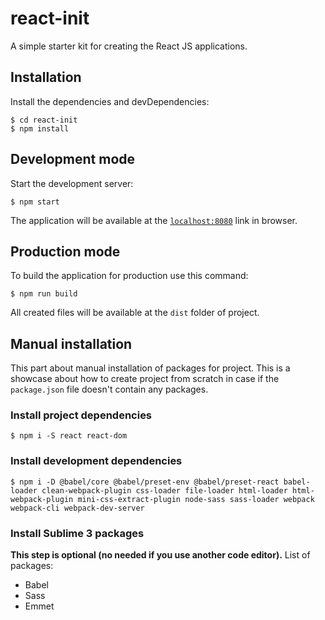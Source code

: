 # react-init
A simple starter kit for creating the React JS applications.

## Installation
Install the dependencies and devDependencies:
```
$ cd react-init
$ npm install
```

## Development mode
Start the development server:
```
$ npm start
```
The application will be available at the [`localhost:8080`](http://localhost:8080) link in browser.

## Production mode
To build the application for production use this command:
```
$ npm run build
```
All created files will be available at the `dist` folder of project.

## Manual installation
This part about manual installation of packages for project. This is a showcase about how to create project from scratch in case if the `package.json` file doesn't contain any packages.

### Install project dependencies
```
$ npm i -S react react-dom
```

### Install development dependencies
```
$ npm i -D @babel/core @babel/preset-env @babel/preset-react babel-loader clean-webpack-plugin css-loader file-loader html-loader html-webpack-plugin mini-css-extract-plugin node-sass sass-loader webpack webpack-cli webpack-dev-server
```

### Install Sublime 3 packages
**This step is optional (no needed if you use another code editor).**
List of packages:
- Babel
- Sass
- Emmet